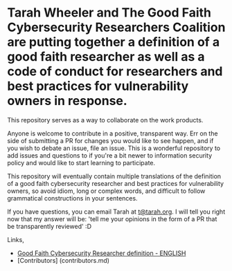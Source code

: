 # Tarah Wheeler and The Good Faith Cybersecurity Researchers Coalition are putting together a definition of a good faith researcher as well as a code of conduct for researchers and best practices for vulnerability owners in response. 
This repository serves as a way to collaborate on the work products.

Anyone is welcome to contribute in a positive, transparent way. Err on the side of submitting a PR for changes you would like to see happen, and if you wish to debate an issue, file an issue. This is a wonderful repository to add issues and questions to if you're a bit newer to information security policy and would like to start learning to participate.

This repository will eventually contain multiple translations of the definition of a good faith cybersecurity researcher and best practices for vulnerability owners, so avoid idiom, long or complex words, and difficult to follow grammatical constructions in your sentences.

If you have questions, you can email Tarah at t@tarah.org. I will tell you right now that my answer will be: 'tell me your opinions in the form of a PR that be transparently reviewed' :D

Links,
* [Good Faith Cybersecurity Researcher definition - ENGLISH](gf_definition.md)
* [Contributors] (contributors.md)
